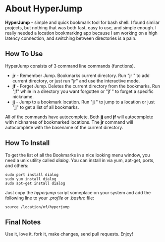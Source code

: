 # About HyperJump
__HyperJump__ - simple and quick bookmark tool for bash shell. I found similar projects, but nothing that was both fast, easy to use, and simple enough. I really needed a location bookmarking app because I am working on a high latency connection, and switching between directories is a pain.

## How To Use
HyperJump consists of 3 command line commands (functions).

* __jr__ - Remember Jump. Bookmarks current directory. Run "jr <nickname>" to add current directory, or just run "jr" and use the interactive mode.
* __jf__ - Forget Jump. Deletes the current directory from the bookmarks. Run "jf" while in a directory you want forgotten or "jf <nickname>" to forget a specific nickname.
* __jj__ - Jump to a bookmark location. Run "jj <nickname>" to jump to a location or just "jj" to get a list of all bookmarks.
	
All of the commands have autocomplete. Both __jj__ and __jf__ will autocomplete with nicknames of bookmarked locations. The __jr__ command will autocomplete with the basename of the current directory.

## How To Install

To get the list of all the Bookmarks in a nice looking menu window, you need a unix utility called _dialog_. You can install in via yum, apt-get, ports, and others:

```
sudo port install dialog
sudo yum install dialog
sudo apt-get install dialog
```

Just copy the _hyperjump_ script someplace on your system and add the following line to your _.profile_ or _.bashrc_ file:

```
source /location/of/hyperjump
```

## Final Notes
Use it, love it, fork it, make changes, send pull requests. Enjoy!